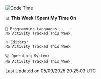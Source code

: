 
<!--START_SECTION:waka-->
![Code Time](http://img.shields.io/badge/Code%20Time-766%20hrs%2041%20mins-blue)

📊 **This Week I Spent My Time On** 

```text
💬 Programming Languages: 
No Activity Tracked This Week

🔥 Editors: 
No Activity Tracked This Week

💻 Operating System: 
No Activity Tracked This Week
```


 Last Updated on 05/09/2025 20:25:03 UTC
<!--END_SECTION:waka-->
